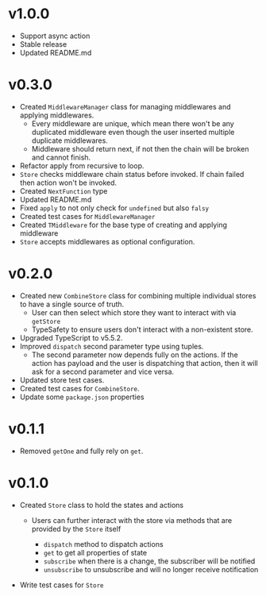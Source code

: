 # v1.0.0

- Support async action
- Stable release
- Updated README.md

# v0.3.0

- Created `MiddlewareManager` class for managing middlewares and applying middlewares.
  - Every middleware are unique, which mean there won't be any duplicated middleware even though the user inserted multiple duplicate middlewares.
  - Middleware should return next, if not then the chain will be broken and cannot finish.
- Refactor apply from recursive to loop.
- `Store` checks middleware chain status before invoked. If chain failed then action won't be invoked.
- Created `NextFunction` type
- Updated README.md
- Fixed `apply` to not only check for `undefined` but also `falsy`
- Created test cases for `MiddlewareManager`
- Created `TMiddleware` for the base type of creating and applying middleware
- `Store` accepts middlewares as optional configuration.

# v0.2.0

- Created new `CombineStore` class for combining multiple individual stores to have a single source of truth.
  - User can then select which store they want to interact with via `getStore`
  - TypeSafety to ensure users don't interact with a non-existent store.
- Upgraded TypeScript to v5.5.2.
- Improved `dispatch` second parameter type using tuples.
  - The second parameter now depends fully on the actions. If the action has payload and the user is dispatching that action, then it will ask for a second parameter and vice versa.
- Updated store test cases.
- Created test cases for `CombineStore`.
- Update some `package.json` properties

# v0.1.1

- Removed `getOne` and fully rely on `get`.

# v0.1.0

- Created `Store` class to hold the states and actions

  - Users can further interact with the store via methods that are provided by the `Store` itself

    - `dispatch` method to dispatch actions
    - `get` to get all properties of state
    - `subscribe` when there is a change, the subscriber will be notified
    - `unsubscribe` to unsubscribe and will no longer receive notification

- Write test cases for `Store`
